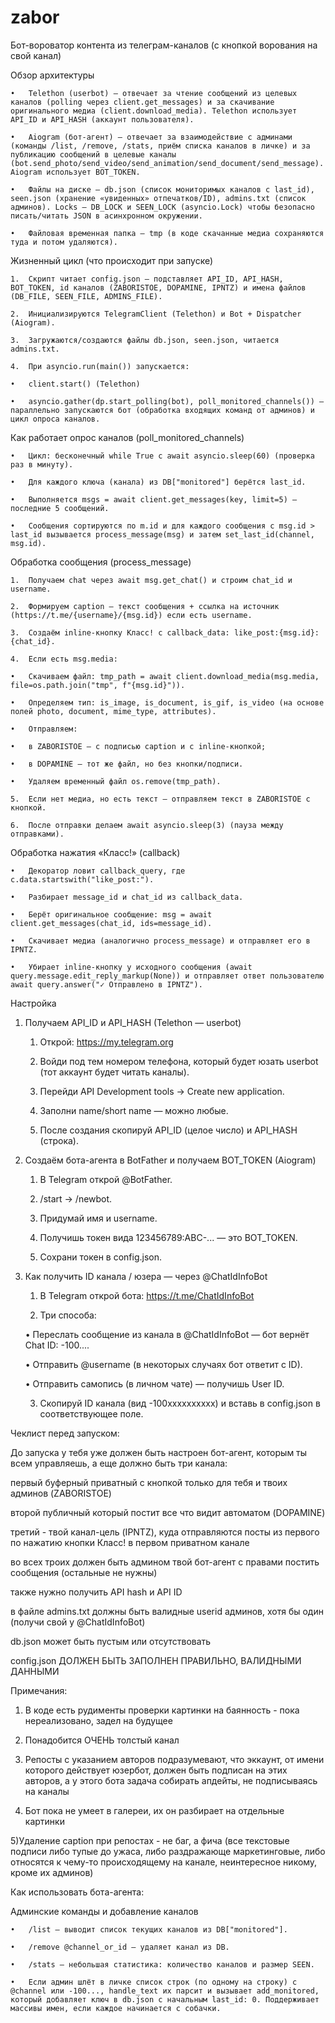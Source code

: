 # zabor
 Бот-вороватор контента из телеграм-каналов (с кнопкой ворования на свой канал)

Обзор архитектуры

	•	Telethon (userbot) — отвечает за чтение сообщений из целевых каналов (polling через client.get_messages) и за скачивание оригинального медиа (client.download_media). Telethon использует API_ID и API_HASH (аккаунт пользователя).
	
	•	Aiogram (бот-агент) — отвечает за взаимодействие с админами (команды /list, /remove, /stats, приём списка каналов в личке) и за публикацию сообщений в целевые каналы (bot.send_photo/send_video/send_animation/send_document/send_message). Aiogram использует BOT_TOKEN.
	
	•	Файлы на диске — db.json (список мониторимых каналов с last_id), seen.json (хранение «увиденных» отпечатков/ID), admins.txt (список админов). Locks — DB_LOCK и SEEN_LOCK (asyncio.Lock) чтобы безопасно писать/читать JSON в асинхронном окружении.
	
	•	Файловая временная папка — tmp (в коде скачанные медиа сохраняются туда и потом удаляются).

 Жизненный цикл (что происходит при запуске)

 	1.	Скрипт читает config.json — подставляет API_ID, API_HASH, BOT_TOKEN, id каналов (ZABORISTOE, DOPAMINE, IPNTZ) и имена файлов (DB_FILE, SEEN_FILE, ADMINS_FILE).

	2.	Инициализируются TelegramClient (Telethon) и Bot + Dispatcher (Aiogram).

	3.	Загружаются/создаются файлы db.json, seen.json, читается admins.txt.

	4.	При asyncio.run(main()) запускается:

	•	client.start() (Telethon)

	•	asyncio.gather(dp.start_polling(bot), poll_monitored_channels()) — параллельно запускаются бот (обработка входящих команд от админов) и цикл опроса каналов.

Как работает опрос каналов (poll_monitored_channels)
	
	•	Цикл: бесконечный while True с await asyncio.sleep(60) (проверка раз в минуту).

	•	Для каждого ключа (канала) из DB["monitored"] берётся last_id.

	•	Выполняется msgs = await client.get_messages(key, limit=5) — последние 5 сообщений.

	•	Сообщения сортируются по m.id и для каждого сообщения с msg.id > last_id вызывается process_message(msg) и затем set_last_id(channel, msg.id).

Обработка сообщения (process_message)
	
	1.	Получаем chat через await msg.get_chat() и строим chat_id и username.
	
	2.	Формируем caption — текст сообщения + ссылка на источник (https://t.me/{username}/{msg.id}) если есть username.
	
	3.	Создаём inline-кнопку Класс! с callback_data: like_post:{msg.id}:{chat_id}.
	
	4.	Если есть msg.media:
	
	•	Скачиваем файл: tmp_path = await client.download_media(msg.media, file=os.path.join("tmp", f"{msg.id}")).
	
	•	Определяем тип: is_image, is_document, is_gif, is_video (на основе полей photo, document, mime_type, attributes).
	
	•	Отправляем:
	
	•	в ZABORISTOE — с подписью caption и с inline-кнопкой;
	
	•	в DOPAMINE — тот же файл, но без кнопки/подписи.
	
	•	Удаляем временный файл os.remove(tmp_path).
	
	5.	Если нет медиа, но есть текст — отправляем текст в ZABORISTOE с кнопкой.
	
	6.	После отправки делаем await asyncio.sleep(3) (пауза между отправками).


Обработка нажатия «Класс!» (callback)

	•	Декоратор ловит callback_query, где c.data.startswith("like_post:").
	
	•	Разбирает message_id и chat_id из callback_data.
	
	•	Берёт оригинальное сообщение: msg = await client.get_messages(chat_id, ids=message_id).
	
	•	Скачивает медиа (аналогично process_message) и отправляет его в IPNTZ.
	
	•	Убирает inline-кнопку у исходного сообщения (await query.message.edit_reply_markup(None)) и отправляет ответ пользователю await query.answer("✓ Отправлено в IPNTZ").

Настройка

1) Получаем API_ID и API_HASH (Telethon — userbot)
	
	1.	Открой: https://my.telegram.org
	
	2.	Войди под тем номером телефона, который будет юзать userbot (тот аккаунт будет читать каналы).
	
	3.	Перейди API Development tools → Create new application.
	
	4.	Заполни name/short name — можно любые.
	
	5.	После создания скопируй API_ID (целое число) и API_HASH (строка).

2) Создаём бота-агента в BotFather и получаем BOT_TOKEN (Aiogram)
	
	1.	В Telegram открой @BotFather.
	
	2.	/start → /newbot.
	
	3.	Придумай имя и username.
	
	4.	Получишь токен вида 123456789:ABC-... — это BOT_TOKEN.
	
	5.	Сохрани токен в config.json.

3)  Как получить ID канала / юзера — через @ChatIdInfoBot

	1.	В Telegram открой бота: https://t.me/ChatIdInfoBot
	
	2.	Три способа:
	
	•	Переслать сообщение из канала в @ChatIdInfoBot — бот вернёт Chat ID: -100....
	
	•	Отправить @username (в некоторых случаях бот ответит с ID).
	
	•	Отправить самопись (в личном чате) — получишь User ID.
	
	3.	Скопируй ID канала (вид -100xxxxxxxxxx) и вставь в config.json в соответствующее поле.


Чеклист перед запуском:

До запуска у тебя уже должен быть настроен бот-агент, которым ты всем управляешь, а еще должно быть три канала: 

первый буферный приватный с кнопкой только для тебя и твоих админов (ZABORISTOE)

второй публичный который постит все что видит автоматом (DOPAMINE)

третий - твой канал-цель (IPNTZ), куда отправляются посты из первого по нажатию кнопки Класс! в первом приватном канале 

во всех троих должен быть админом твой бот-агент с правами постить сообщения (остальные не нужны)

также нужно получить API hash и API ID

в файле admins.txt должны быть валидные userid админов, хотя бы один (получи свой у @ChatIdInfoBot)

db.json может быть пустым или отсутствовать 

config.json ДОЛЖЕН БЫТЬ ЗАПОЛНЕН ПРАВИЛЬНО, ВАЛИДНЫМИ ДАННЫМИ

Примечания: 

1) В коде есть рудименты проверки картинки на баянность - пока нереализовано, задел на будущее

2) Понадобится ОЧЕНЬ толстый канал

3) Репосты с указанием авторов подразумевают, что эккаунт, от имени которого действует юзербот, должен быть подписан на этих авторов, а у этого бота задача собирать апдейты, не подписываясь на каналы

4) Бот пока не умеет в галереи, их он разбирает на отдельные картинки

5)Удаление caption при репостах - не баг, а фича (все текстовые подписи либо тупые до ужаса, либо раздражающе маркетинговые, либо относятся к чему-то происходящему на канале, неинтересное никому, кроме их админов) 

Как использовать бота-агента: 

Админские команды и добавление каналов

	•	/list — выводит список текущих каналов из DB["monitored"].
	
	•	/remove @channel_or_id — удаляет канал из DB.
	
	•	/stats — небольшая статистика: количество каналов и размер SEEN.
	
	•	Если админ шлёт в личке список строк (по одному на строку) с @channel или -100..., handle_text их парсит и вызывает add_monitored, который добавляет ключ в db.json с начальным last_id: 0. Поддерживает массивы имен, если каждое начинается с собачки.
